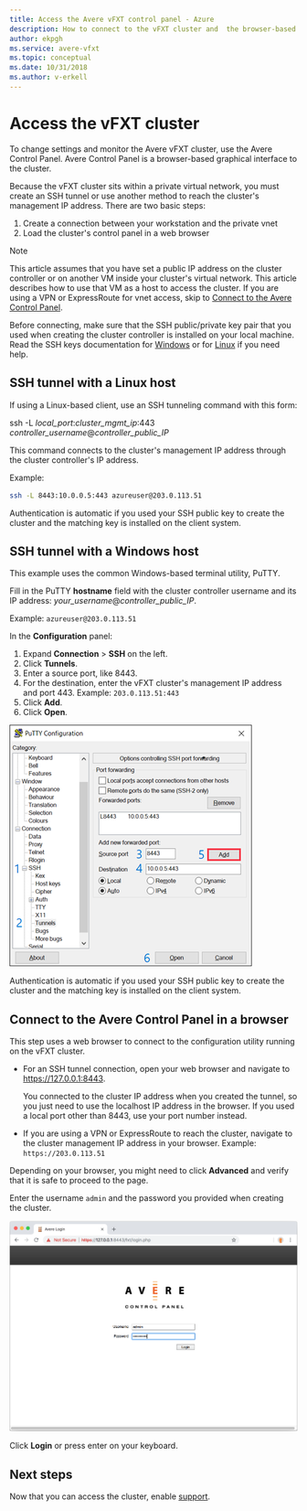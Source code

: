 ```yaml
---
title: Access the Avere vFXT control panel - Azure
description: How to connect to the vFXT cluster and  the browser-based Avere Control Panel to configure the Avere vFXT 
author: ekpgh
ms.service: avere-vfxt
ms.topic: conceptual
ms.date: 10/31/2018
ms.author: v-erkell
---
```


# Access the vFXT cluster

To change settings and monitor the Avere vFXT cluster, use the Avere Control Panel. Avere Control Panel is a browser-based graphical interface to the cluster.

Because the vFXT cluster sits within a private virtual network, you must create an SSH tunnel or use another method to reach the cluster's management IP address. There are two basic steps: 

1. Create a connection between your workstation and the private vnet 
1. Load the cluster's control panel in a web browser 

> [!NOTE] 
> This article assumes that you have set a public IP address on the cluster controller or on another VM inside your cluster's virtual network. This article describes how to use that VM as a host to access the cluster. If you are using a VPN or ExpressRoute for vnet access, skip to [Connect to the Avere Control Panel](#connect-to-the-avere-control-panel-in-a-browser).

Before connecting, make sure that the SSH public/private key pair that you used when creating the cluster controller is installed on your local machine. Read the SSH keys documentation for [Windows](https://docs.microsoft.com/azure/virtual-machines/linux/ssh-from-windows) or for [Linux](https://docs.microsoft.com/azure/virtual-machines/linux/mac-create-ssh-keys) if you need help.  

## SSH tunnel with a Linux host

If using a Linux-based client, use an SSH tunneling command with this form: 

ssh -L *local_port*:*cluster_mgmt_ip*:443 *controller_username*@*controller_public_IP*

This command connects to the cluster's management IP address through the cluster controller's IP address.

Example:

```sh
ssh -L 8443:10.0.0.5:443 azureuser@203.0.113.51
```

Authentication is automatic if you used your SSH public key to create the cluster and the matching key is installed on the client system.

## SSH tunnel with a Windows host

This example uses the common Windows-based terminal utility, PuTTY.

Fill in the PuTTY **hostname** field with the cluster controller username and its IP address: *your_username*@*controller_public_IP*.

Example: ``azureuser@203.0.113.51``

In the **Configuration** panel:

1. Expand **Connection** > **SSH** on the left. 
1. Click **Tunnels**. 
1. Enter a source port, like 8443. 
1. For the destination, enter the vFXT cluster's management IP address and port 443. 
   Example: ``203.0.113.51:443``
1. Click **Add**.
1. Click **Open**.

![Screenshot of Putty application showing where to click to add a tunnel](media/avere-vfxt-ptty-numbered.png)

Authentication is automatic if you used your SSH public key to create the cluster and the matching key is installed on the client system.

## Connect to the Avere Control Panel in a browser

This step uses a web browser to connect to the configuration utility running on the vFXT cluster.

* For an SSH tunnel connection, open your web browser and navigate to https://127.0.0.1:8443. 

  You connected to the cluster IP address when you created the tunnel, so you just need to use the localhost IP address in the browser. If you used a local port other than 8443, use your port number instead.

* If you are using a VPN or ExpressRoute to reach the cluster, navigate to the cluster management IP address in your browser. Example: ``https://203.0.113.51``

Depending on your browser, you might need to click **Advanced** and verify that it is safe to proceed to the page.

Enter the username `admin` and the password you provided when creating the cluster.

![Screenshot of the Avere sign in page populated with the username 'admin' and a password](media/avere-vfxt-gui-login.png)

Click **Login** or press enter on your keyboard.

## Next steps

Now that you can access the cluster, enable [support](avere-vfxt-enable-support.md).
